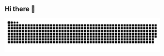 ## Hi there 👋

<!--
**Damazu/Damazu** is a ✨ _special_ ✨ repository because its `README.md` (this file) appears on your GitHub profile.

Here are some ideas to get you started:

- 🔭 I’m currently working on ...
- 🌱 I’m currently learning ...
- 👯 I’m looking to collaborate on ...
- 🤔 I’m looking for help with ...
- 💬 Ask me about ...
- 📫 How to reach me: ...
- 😄 Pronouns: ...
- ⚡ Fun fact: ...
-->
<picture align="center">
  <source media="(prefers-color-scheme: dark)" srcset="https://raw.githubusercontent.com/mari4souza/mari4souza/output/github-contribution-grid-snake-dark.svg">
  <source media="(prefers-color-scheme: light)" srcset="https://raw.githubusercontent.com/mari4souza/mari4souza/output/github-contribution-grid-snake-dark.svg">
  <img align="center" alt="github contribution grid snake animation" src="https://raw.githubusercontent.com/mari4souza/mari4souza/output/github-contribution-grid-snake.svg">
</picture>
